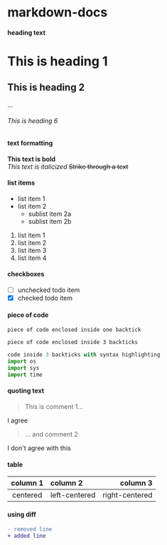 # markdown-docs

#### heading text

# This is heading 1
## This is heading 2
...
###### This is heading 6



#### text formatting

**This text is bold**  
*This text is italicized* 
~~Strike through a text~~ 

#### list items

- list item 1 
- list item 2 
   - sublist item 2a  
   - sublist item 2b  

1. list item 1 
1. list item 2 
1. list item 3 
1. list item 4 


#### checkboxes

- [ ] unchecked todo item 
- [x] checked todo item 

#### piece of code 

`piece of code enclosed inside one backtick` 

```
piece of code enclosed inside 3 backticks 

```


```python
code inside 3 backticks with syntax highlighting
import os
import sys
import time
```


#### quoting text

> This is comment 1... 

I agree 

> ... and comment 2 

I don't agree with this 


#### table

| column 1 | column 2 | column 3 | 
| :---: | :--- | ---: | 
| centered | left-centered | right-centered | 


#### using diff 

```diff
- removed line
+ added line
```
